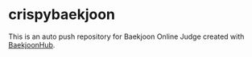 # crispybaekjoon
This is an auto push repository for Baekjoon Online Judge created with [BaekjoonHub](https://github.com/BaekjoonHub/BaekjoonHub).
